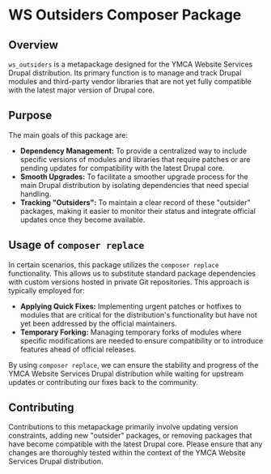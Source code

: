 # WS Outsiders Composer Package

## Overview

`ws_outsiders` is a metapackage designed for the YMCA Website Services Drupal distribution. Its primary function is to manage and track Drupal modules and third-party vendor libraries that are not yet fully compatible with the latest major version of Drupal core.

## Purpose

The main goals of this package are:

* **Dependency Management:** To provide a centralized way to include specific versions of modules and libraries that require patches or are pending updates for compatibility with the latest Drupal core.
* **Smooth Upgrades:** To facilitate a smoother upgrade process for the main Drupal distribution by isolating dependencies that need special handling.
* **Tracking "Outsiders":** To maintain a clear record of these "outsider" packages, making it easier to monitor their status and integrate official updates once they become available.

## Usage of `composer replace`

In certain scenarios, this package utilizes the `composer replace` functionality. This allows us to substitute standard package dependencies with custom versions hosted in private Git repositories. This approach is typically employed for:

* **Applying Quick Fixes:** Implementing urgent patches or hotfixes to modules that are critical for the distribution's functionality but have not yet been addressed by the official maintainers.
* **Temporary Forking:** Managing temporary forks of modules where specific modifications are needed to ensure compatibility or to introduce features ahead of official releases.

By using `composer replace`, we can ensure the stability and progress of the YMCA Website Services Drupal distribution while waiting for upstream updates or contributing our fixes back to the community.

## Contributing

Contributions to this metapackage primarily involve updating version constraints, adding new "outsider" packages, or removing packages that have become compatible with the latest Drupal core. Please ensure that any changes are thoroughly tested within the context of the YMCA Website Services Drupal distribution.
